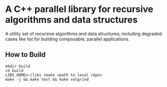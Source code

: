 # A C++ parallel library for recursive algorithms and data structures
A utility set of recursive algorithms and data structures, including degraded cases like list for building composable, parallel applications.

## How to Build

```
mkdir build
cd build
LIBS_HOME=~/libs cmake <path to local repo>
make -j && make test && make valgrind
```
